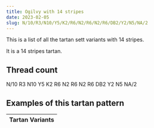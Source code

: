 ```yaml
---
title: Ogilvy with 14 stripes
date: 2023-02-05
slug: N/10/R3/N10/Y5/K2/R6/N2/R6/N2/R6/DB2/Y2/N5/NA/2
---
```

This is a list of all the tartan sett variants with 14 stripes.

It is a 14 stripes tartan.


## Thread count
N/10 R3 N10 Y5 K2 R6 N2 R6 N2 R6 DB2 Y2 N5 NA/2

## Examples of this tartan pattern

| Tartan Variants |
|---------------|

